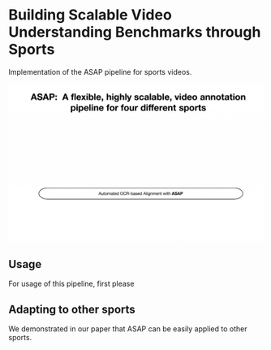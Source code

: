 # Building Scalable Video Understanding Benchmarks through Sports
Implementation of the ASAP pipeline for sports videos. 

<img src='./resources/asap.gif'>

## Usage
For usage of this pipeline, first please 


## Adapting to other sports
We demonstrated in our paper that ASAP can be easily applied to other sports. 
